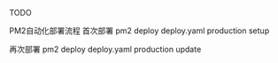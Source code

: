 TODO

PM2自动化部署流程
首次部署
pm2 deploy deploy.yaml production setup

再次部署
pm2 deploy deploy.yaml production update